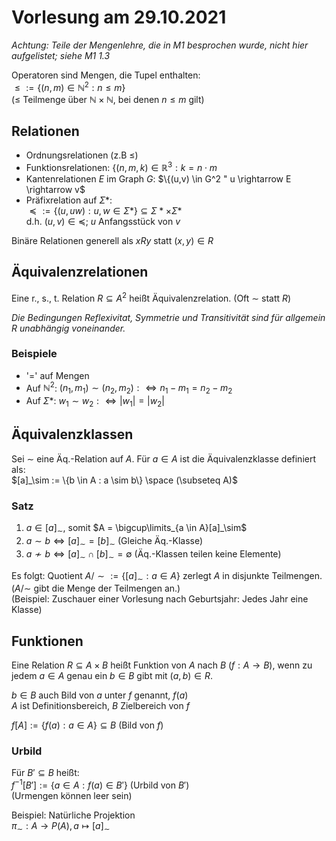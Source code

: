 # Vorlesung am 29.10.2021
*Achtung: Teile der Mengenlehre, die in M1 besprochen wurde, nicht hier aufgelistet; siehe M1 1.3*  

Operatoren sind Mengen, die Tupel enthalten:  
$\le := \{(n,m) \in \mathbb{N}^2 : n \le m\}$  
($\le$ Teilmenge über $\mathbb{N} \times \mathbb{N}$, bei denen $n \le m$ gilt)


## Relationen
- Ordnungsrelationen (z.B $\le$)
- Funktionsrelationen: $\{(n,m,k) \in \mathbb{R}^3 : k = n \cdot m$
- Kantenrelationen $E$ im Graph $G$: $\{(u,v) \in G^2 " u \rightarrow E \rightarrow v$
- Präfixrelation auf $\Sigma*$:  
  $\preccurlyeq := \{(u,uw) : u, w \in \Sigma*\} \subseteq \Sigma* \times \Sigma*$  
  d.h. $(u,v) \in \preccurlyeq$; $u$ Anfangsstück von $v$

Binäre Relationen generell als $x R y$ statt $(x,y) \in R$


## Äquivalenzrelationen
Eine r., s., t. Relation $R \subseteq A^2$ heißt Äquivalenzrelation. (Oft $\sim$ statt $R$)

*Die Bedingungen Reflexivitat, Symmetrie und Transitivität sind für allgemein $R$ unabhängig voneinander.*  

### Beispiele
- '$=$' auf Mengen
- Auf $\mathbb{N}^2$: $(n_1,m_1) \sim (n_2,m_2) :\iff n_1 - m_1 = n_2 - m_2$  
- Auf $\Sigma*$: $w_1 \sim w_2 :\iff |w_1| = |w_2|$


## Äquivalenzklassen
Sei $\sim$ eine Äq.-Relation auf $A$. Für $a \in A$ ist die Äquivalenzklasse definiert als:  
$[a]_\sim := \{b \in A : a \sim b\} \space (\subseteq A)$

### Satz
1. $a \in [a]_\sim$, somit $A = \bigcup\limits_{a \in A}[a]_\sim$
2. $a \sim b \iff [a]_\sim = [b]_\sim$ (Gleiche Äq.-Klasse)
3. $a \not\sim b \iff [a]_\sim \cap [b]_\sim = \emptyset$ (Äq.-Klassen teilen keine Elemente)

Es folgt: Quotient $A / \sim := \{[a]_\sim : a \in A \}$ zerlegt $A$ in disjunkte Teilmengen. ($A / \sim$ gibt die Menge der Teilmengen an.)  
(Beispiel: Zuschauer einer Vorlesung nach Geburtsjahr: Jedes Jahr eine Klasse)


## Funktionen
Eine Relation $R \subseteq A \times B$ heißt Funktion von $A$ nach $B$ ($f: A \rightarrow B$), wenn zu jedem $a \in A$ genau ein $b \in B$ gibt mit $(a, b) \in R$.

$b \in B$ auch Bild von $a$ unter $f$ genannt, $f(a)$  
$A$ ist Definitionsbereich, $B$ Zielbereich von $f$

$f[A] := \{ f(a) : a \in A \} \subseteq B$ (Bild von $f$)

### Urbild
Für $B' \subseteq B$ heißt:  
$f^{-1}[B'] := \{a \in A : f(a) \in B' \}$ (Urbild von $B'$)  
(Urmengen können leer sein)

Beispiel: Natürliche Projektion  
$\pi_\sim: A \rightarrow P(A), a \mapsto [a]_\sim$